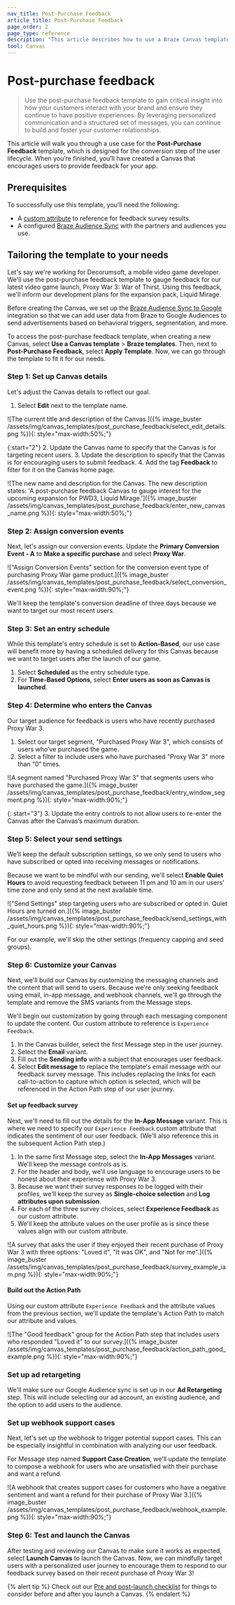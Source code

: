 ```yaml
---
nav_title: Post-Purchase Feedback
article_title: Post-Purchase Feedback
page_order: 2
page_type: reference
description: "This article describes how to use a Braze Canvas template to orchestrate personalized experiences that allow you to respond to feedback and build a relationship with your users."
tool: Canvas
---
```


# Post-purchase feedback

> Use the post-purchase feedback template to gain critical insight into how your customers interact with your brand and ensure they continue to have positive experiences. By leveraging personalized communication and a structured set of messages, you can continue to build and foster your customer relationships.

This article will walk you through a use case for the **Post-Purchase Feedback** template, which is designed for the conversion step of the user lifecycle. When you’re finished, you’ll have created a Canvas that encourages users to provide feedback for your app.

## Prerequisites

To successfully use this template, you'll need the following:

- A [custom attribute]({{site.baseurl}}/user_guide/data_and_analytics/custom_data/custom_attributes/#managing-custom-attributes) to reference for feedback survey results.
- A configured [Braze Audience Sync]({{site.baseurl}}/partners/canvas_steps) with the partners and audiences you use.

## Tailoring the template to your needs

Let's say we're working for Decorumsoft, a mobile video game developer. We'll use the post-purchase feedback template to gauge feedback for our latest video game launch, Proxy War 3: War of Thirst. Using this feedback, we'll inform our development plans for the expansion pack, Liquid Mirage.

Before creating the Canvas, we set up the [Braze Audience Sync to Google]({{site.baseurl}}/partners/canvas_steps/google_audience_sync/) integration so that we can add user data from Braze to Google Audiences to send advertisements based on behavioral triggers, segmentation, and more.

To access the post-purchase feedback template, when creating a new Canvas, select **Use a Canvas template** > **Braze templates**. Then, next to **Post-Purchase Feedback**, select **Apply Template**. Now, we can go through the template to fit it for our needs.

### Step 1: Set up Canvas details

Let's adjust the Canvas details to reflect our goal.

1. Select **Edit** next to the template name.

![The current title and description of the Canvas.]({% image_buster /assets/img/canvas_templates/post_purchase_feedback/select_edit_details.png %}){: style="max-width:50%;"}

{:start="2"}
2. Update the Canvas name to specify that the Canvas is for targeting recent users. 
3. Update the description to specify that the Canvas is for encouraging users to submit feedback.
4. Add the tag **Feedback** to filter for it on the Canvas home page.

![The new name and description for the Canvas. The new description states: 'A post-purchase feedback Canvas to gauge interest for the upcoming expansion for PWD3, Liquid Mirage.']({% image_buster /assets/img/canvas_templates/post_purchase_feedback/enter_new_canvas_name.png %}){: style="max-width:50%;"}

### Step 2: Assign conversion events

Next, let's assign our conversion events. Update the **Primary Conversion Event - A** to **Make a specific purchase** and select **Proxy War**.

!["Assign Conversion Events" section for the conversion event type of purchasing Proxy War game product.]({% image_buster /assets/img/canvas_templates/post_purchase_feedback/select_conversion_event.png %}){: style="max-width:90%;"}

We'll keep the template's conversion deadline of three days because we want to target our most recent users.

### Step 3: Set an entry schedule

While this template's entry schedule is set to **Action-Based**, our use case will benefit more by having a scheduled delivery for this Canvas because we want to target users after the launch of our game.

1. Select **Scheduled** as the entry schedule type.
2. For **Time-Based Options**, select **Enter users as soon as Canvas is launched**.

### Step 4: Determine who enters the Canvas

Our target audience for feedback is users who have recently purchased Proxy War 3.

1. Select our target segment, "Purchased Proxy War 3", which consists of users who’ve purchased the game.
2. Select a filter to include users who have purchased "Proxy War 3" more than “0” times.

![A segment named "Purchased Proxy War 3" that segments users who have purchased the game.]({% image_buster /assets/img/canvas_templates/post_purchase_feedback/entry_window_segment.png %}){: style="max-width:90%;"}

{: start="3"}
3. Update the entry controls to not allow users to re-enter the Canvas after the Canvas’s maximum duration.

### Step 5: Select your send settings

We’ll keep the default subscription settings, so we only send to users who have subscribed or opted into receiving messages or notifications. 

Because we want to be mindful with our sending, we'll select **Enable Quiet Hours** to avoid requesting feedback between 11 pm and 10 am in our users' time zone and only send at the next available time.

!["Send Settings" step targeting users who are subscribed or opted in. Quiet Hours are turned on.]({% image_buster /assets/img/canvas_templates/post_purchase_feedback/send_settings_with_quiet_hours.png %}){: style="max-width:90%;"}

For our example, we'll skip the other settings (frequency capping and seed groups).

### Step 6: Customize your Canvas

Next, we'll build our Canvas by customizing the messaging channels and the content that will send to users. Because we're only seeking feedback using email, in-app message, and webhook channels, we'll go through the template and remove the SMS variants from the Message steps.

We'll begin our customization by going through each messaging component to update the content. Our custom attribute to reference is `Experience Feedback`. 

1. In the Canvas builder, select the first Message step in the user journey.
2. Select the **Email** variant.
3. Fill out the **Sending info** with a subject that encourages user feedback. 
4. Select **Edit message** to replace the template's email message with our feedback survey message. This includes replacing the links for each call-to-action to capture which option is selected, which will be referenced in the Action Path step of our user journey.

#### Set up feedback survey

Next, we'll need to fill out the details for the **In-App Message** variant. This is where we need to specify our `Experience Feedback` custom attribute that indicates the sentiment of our user feedback. (We'll also reference this in the subsequent Action Path step.)

1. In the same first Message step, select the **In-App Messages** variant. We'll keep the message controls as is. 
2. For the header and body, we'll use language to encourage users to be honest about their experience with Proxy War 3.
3. Because we want their survey responses to be logged with their profiles, we'll keep the survey as **Single-choice selection** and **Log attributes upon submission**.
4. For each of the three survey choices, select **Experience Feedback** as our custom attribute. 
5. We'll keep the attribute values on the user profile as is since these values align with our custom attribute.

![A survey that asks the user if they enjoyed their recent purchase of Proxy War 3 with three options: "Loved it", "It was OK", and "Not for me".]({% image_buster /assets/img/canvas_templates/post_purchase_feedback/survey_example_iam.png %}){: style="max-width:90%;"}

#### Build out the Action Path

Using our custom attribute `Experience Feedback` and the attribute values from the previous section, we'll update the template's Action Path to match our attribute and values.

![The "Good feedback" group for the Action Path step that includes users who responded "Loved it" to our survey.]({% image_buster /assets/img/canvas_templates/post_purchase_feedback/action_path_good_example.png %}){: style="max-width:90%;"}

### Set up ad retargeting

We'll make sure our Google Audience sync is set up in our **Ad Retargeting** step. This will include selecting our ad account, an existing audience, and the option to add users to the audience.

### Set up webhook support cases

Next, let's set up the webhook to trigger potential support cases. This can be especially insightful in combination with analyzing our user feedback.

For Message step named **Support Case Creation**, we'll update the template to compose a webhook for users who are unsatisfied with their purchase and want a refund.

![A webhook that creates support cases for customers who have a negative sentiment and want a refund for their purchase of Proxy War 3.]({% image_buster /assets/img/canvas_templates/post_purchase_feedback/webhook_example.png %}){: style="max-width:90%;"}

### Step 6: Test and launch the Canvas

After testing and reviewing our Canvas to make sure it works as expected, select **Launch Canvas** to launch the Canvas. Now, we can mindfully target users with a personalized user journey to encourage them to respond to our feedback survey based on their recent purchase of Proxy War 3!

{% alert tip %}
Check out our [Pre and post-launch checklist]({{site.baseurl}}/user_guide/engagement_tools/canvas/ideas_and_strategies/pre_post_launch_checklist/#things-to-consider-before-launch) for things to consider before and after you launch a Canvas.
{% endalert %}
